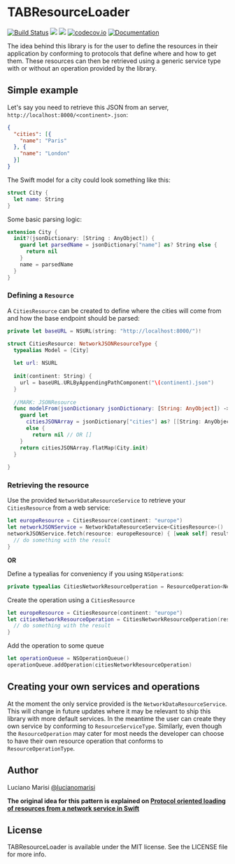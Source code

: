 # TABResourceLoader

[![Build Status](https://travis-ci.org/theappbusiness/TABResourceLoader.svg?branch=master)](https://travis-ci.org/theappbusiness/TABResourceLoader)
[![](https://img.shields.io/cocoapods/v/TABResourceLoader.svg)](https://cocoapods.org/pods/TABResourceLoader)
[![](https://img.shields.io/cocoapods/p/TABResourceLoader.svg?style=flat)](https://cocoapods.org/pods/TABResourceLoader)
[![codecov.io](http://codecov.io/github/theappbusiness/TABResourceLoader/coverage.svg?branch=master)](http://codecov.io/github/theappbusiness/TABResourceLoader?branch=master)
[![Documentation](https://img.shields.io/cocoapods/metrics/doc-percent/TABResourceLoader.svg?style=flat)](http://cocoadocs.org/docsets/TABResourceLoader/)

The idea behind this library is for the user to define the resources in their application by conforming to protocols that define where and how to get them. These resources can then be retrieved using a generic service type with or without an operation provided by the library.

## Simple example

Let's say you need to retrieve this JSON from an server, `http://localhost:8000/<continent>.json`:

```json
{
  "cities": [{
    "name": "Paris"
  }, {
    "name": "London"
  }]
}
```

The Swift model for a city could look something like this:

```swift
struct City {
  let name: String
}
```

Some basic parsing logic:

```swift
extension City {
  init?(jsonDictionary: [String : AnyObject]) {
    guard let parsedName = jsonDictionary["name"] as? String else {
      return nil
    }
    name = parsedName
  }
}
```

### Defining a `Resource`

A `CitiesResource` can be created to define where the cities will come from and how the base endpoint should be parsed:

```swift
private let baseURL = NSURL(string: "http://localhost:8000/")!
```

```swift
struct CitiesResource: NetworkJSONResourceType {
  typealias Model = [City]
  
  let url: NSURL
  
  init(continent: String) {
    url = baseURL.URLByAppendingPathComponent("\(continent).json")
  }
  
  //MARK: JSONResource
  func modelFrom(jsonDictionary jsonDictionary: [String: AnyObject]) -> [City]? {
    guard let
      citiesJSONArray = jsonDictionary["cities"] as? [[String: AnyObject]]
      else {
        return nil // OR []
    }
    return citiesJSONArray.flatMap(City.init)
  }
  
}
```

### Retrieving the resource

Use the provided `NetworkDataResourceService` to retrieve your `CitiesResource` from a web service:

```swift
let europeResource = CitiesResource(continent: "europe")
let networkJSONService = NetworkDataResourceService<CitiesResource>()
networkJSONService.fetch(resource: europeResource) { [weak self] result in
  // do something with the result
}
```

**OR**

Define a typealias for conveniency if you using `NSOperation`s:

```swift
private typealias CitiesNetworkResourceOperation = ResourceOperation<NetworkDataResourceService<CitiesResource>>
```

Create the operation using a `CitiesResource`

```swift
let europeResource = CitiesResource(continent: "europe")
let citiesNetworkResourceOperation = CitiesNetworkResourceOperation(resource: europeResource) { [weak self] operation, result in
  // do something with the result
}
```

Add the operation to some queue
```swift
let operationQueue = NSOperationQueue()
operationQueue.addOperation(citiesNetworkResourceOperation)
```

## Creating your own services and operations

At the moment the only service provided is the `NetworkDataResourceService`. This will change in future updates where it may be relevant to ship this library with more default services. In the meantime the user can create they own service by conforming to `ResourceServiceType`. Similarly, even though the `ResourceOperation` may cater for most needs the developer can choose to have their own resource operation that conforms to `ResourceOperationType`.

## Author

Luciano Marisi [@lucianomarisi](http://twitter.com/lucianomarisi)

**The original idea for this pattern is explained on [Protocol oriented loading of resources from a network service in Swift](http://www.marisibrothers.com/2016/07/protocol-oriented-loading-of-resources.html)**

## License

TABResourceLoader is available under the MIT license. See the LICENSE file for more info.
